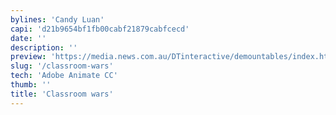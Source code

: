 ```yaml
---
bylines: 'Candy Luan'
capi: 'd21b9654bf1fb00cabf21879cabfcecd'
date: ''
description: ''
preview: 'https://media.news.com.au/DTinteractive/demountables/index.html'
slug: '/classroom-wars'
tech: 'Adobe Animate CC'
thumb: ''
title: 'Classroom wars'
---
```

